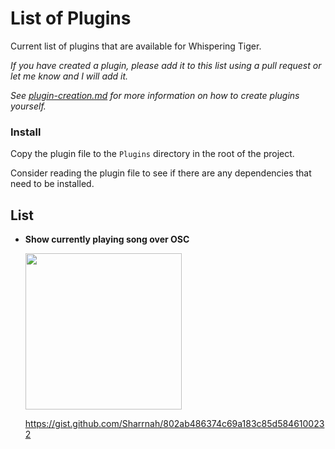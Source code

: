 # List of Plugins

Current list of plugins that are available for Whispering Tiger.

_If you have created a plugin, please add it to this list using a pull request or let me know and I will add it._

_See [plugin-creation.md](plugin-creation.md) for more information on how to create plugins yourself._

### Install
Copy the plugin file to the `Plugins` directory in the root of the project.

Consider reading the plugin file to see if there are any dependencies that need to be installed.

## List
- **Show currently playing song over OSC**

  <img src=https://user-images.githubusercontent.com/55756126/223178202-ef31fb96-6fa8-4427-9f5e-b4dd587f07ab.png width=250>
  
  https://gist.github.com/Sharrnah/802ab486374c69a183c85d5846100232

